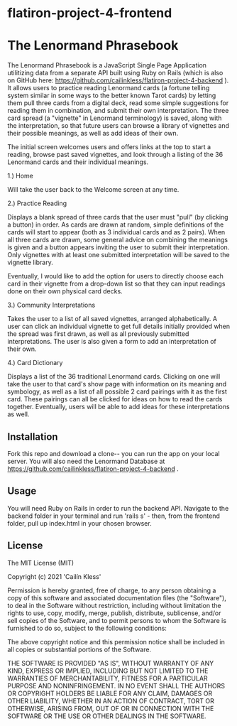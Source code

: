 # flatiron-project-4-frontend

# The Lenormand Phrasebook

The Lenormand Phrasebook is a JavaScript Single Page Application utilitizing data from a separate API built using Ruby on Rails (which is also on GitHub here: https://github.com/cailinkless/flatiron-project-4-backend ). It allows users to practice reading Lenormand cards (a fortune telling system similar in some ways to the better known Tarot cards) by letting them pull three cards from a digital deck, read some simple suggestions for reading them in combination, and submit their own interpretation. The three card spread (a "vignette" in Lenormand terminology) is saved, along with the interpretation, so that future users can browse a library of vignettes and their possible meanings, as well as add ideas of their own.

The initial screen welcomes users and offers links at the top to start a reading, browse past saved vignettes, and look through a listing of the 36 Lenormand cards and their individual meanings.

1.) Home

  Will take the user back to the Welcome screen at any time.

2.) Practice Reading

  Displays a blank spread of three cards that the user must "pull" (by clicking a button) in order. As cards are drawn at random, simple definitions of the cards will start to appear (both as 3 individual cards and as 2 pairs). When all three cards are drawn, some general advice on combining the meanings is given and a button appears inviting the user to submit their interpretation. Only vignettes with at least one submitted interpretation will be saved to the vignette library.

  Eventually, I would like to add the option for users to directly choose each card in their vignette from a drop-down list so that they can input readings done on their own physical card decks.

3.) Community Interpretations

  Takes the user to a list of all saved vignettes, arranged alphabetically. A user can click an individual vignette to get full details initially provided when the spread was first drawn, as well as all previously submitted interpretations. The user is also given a form to add an interpretation of their own.

4.) Card Dictionary

  Displays a list of the 36 traditional Lenormand cards. Clicking on one will take the user to that card's show page with information on its meaning and symbology, as well as a list of all possible 2 card pairings with it as the first card. These pairings can all be clicked for ideas on how to read the cards together. Eventually, users will be able to add ideas for these interpretations as well.

## Installation

Fork this repo and download a clone-- you can run the app on your local server. You will also need the Lenormand Database at https://github.com/cailinkless/flatiron-project-4-backend . 

## Usage

You will need Ruby on Rails in order to run the backend API. Navigate to the backend folder in your terminal and run 'rails s' - then, from the frontend folder, pull up index.html in your chosen browser.

## License

The MIT License (MIT)

Copyright (c) 2021 'Cailín Kless'

Permission is hereby granted, free of charge, to any person obtaining a copy
of this software and associated documentation files (the "Software"), to deal
in the Software without restriction, including without limitation the rights
to use, copy, modify, merge, publish, distribute, sublicense, and/or sell
copies of the Software, and to permit persons to whom the Software is
furnished to do so, subject to the following conditions:

The above copyright notice and this permission notice shall be included in
all copies or substantial portions of the Software.

THE SOFTWARE IS PROVIDED "AS IS", WITHOUT WARRANTY OF ANY KIND, EXPRESS OR
IMPLIED, INCLUDING BUT NOT LIMITED TO THE WARRANTIES OF MERCHANTABILITY,
FITNESS FOR A PARTICULAR PURPOSE AND NONINFRINGEMENT. IN NO EVENT SHALL THE
AUTHORS OR COPYRIGHT HOLDERS BE LIABLE FOR ANY CLAIM, DAMAGES OR OTHER
LIABILITY, WHETHER IN AN ACTION OF CONTRACT, TORT OR OTHERWISE, ARISING FROM,
OUT OF OR IN CONNECTION WITH THE SOFTWARE OR THE USE OR OTHER DEALINGS IN
THE SOFTWARE.
